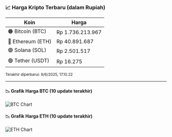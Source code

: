 

<!-- HARGA_KRIPTO -->
### 📈 Harga Kripto Terbaru (dalam Rupiah)

| Koin     | Harga         |
|----------|---------------|
| 🟠 Bitcoin (BTC)   | Rp 1.736.213.967 |
| 🔵 Ethereum (ETH)  | Rp 40.891.687 |
| 🟣 Solana (SOL)    | Rp 2.501.517 |
| 🟢 Tether (USDT)   | Rp 16.275 |

<sub>Terakhir diperbarui: 9/6/2025, 17.10.22</sub>

---

#### 📉 Grafik Harga BTC (10 update terakhir)
![BTC Chart](https://quickchart.io/chart?c=%7B%22type%22%3A%22line%22%2C%22data%22%3A%7B%22labels%22%3A%5B%2206%3A58%3A02%22%2C%2207%3A27%3A12%22%2C%2207%3A42%3A44%22%2C%2207%3A53%3A42%22%2C%2208%3A26%3A04%22%2C%2208%3A50%3A55%22%2C%2209%3A13%3A22%22%2C%2209%3A36%3A46%22%2C%2209%3A49%3A49%22%2C%2210%3A10%3A22%22%5D%2C%22datasets%22%3A%5B%7B%22label%22%3A%22Bitcoin%22%2C%22data%22%3A%5B1721476515%2C1721356242%2C1720772126%2C1720554375%2C1719347354%2C1720643688%2C1722696335%2C1727063338%2C1730458427%2C1736213967%5D%2C%22fill%22%3Afalse%2C%22borderColor%22%3A%22blue%22%2C%22tension%22%3A0.1%7D%5D%7D%7D)

#### 📉 Grafik Harga ETH (10 update terakhir)
![ETH Chart](https://quickchart.io/chart?c=%7B%22type%22%3A%22line%22%2C%22data%22%3A%7B%22labels%22%3A%5B%2206%3A58%3A02%22%2C%2207%3A27%3A12%22%2C%2207%3A42%3A44%22%2C%2207%3A53%3A42%22%2C%2208%3A26%3A04%22%2C%2208%3A50%3A55%22%2C%2209%3A13%3A22%22%2C%2209%3A36%3A46%22%2C%2209%3A49%3A49%22%2C%2210%3A10%3A22%22%5D%2C%22datasets%22%3A%5B%7B%22label%22%3A%22Ethereum%22%2C%22data%22%3A%5B40588210%2C40581539%2C40552198%2C40564707%2C40552287%2C40524120%2C40583371%2C40648047%2C40755781%2C40891687%5D%2C%22fill%22%3Afalse%2C%22borderColor%22%3A%22blue%22%2C%22tension%22%3A0.1%7D%5D%7D%7D)

<!-- /HARGA_KRIPTO -->
